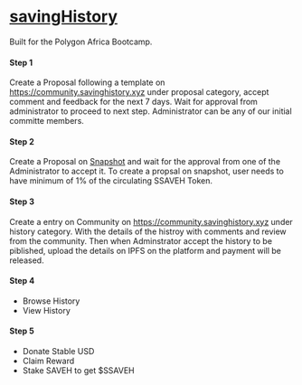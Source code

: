 # [savingHistory](https://savinghistory.xyz)
Built for the Polygon Africa Bootcamp.

#### Step 1

Create a Proposal following a template on https://community.savinghistory.xyz under proposal category, accept comment and feedback for the next 7 days. Wait for approval from administrator to proceed to next step. Administrator can be any of our initial committe members.

#### Step 2

Create a Proposal on [Snapshot](https://demo.snapshot.org/#/savinghistory.eth) and wait for the approval from one of the Administrator to accept it. To create a propsal on snapshot, user needs to have minimum of 1% of the circulating SSAVEH Token.

#### Step 3

Create a entry on Community on https://community.savinghistory.xyz under history category. With the details of the histroy with comments and review from the community. Then when Adminstrator accept the history to be piblished, upload the details on IPFS on the platform and payment will be released.

#### Step 4

- Browse History
- View History

#### Step 5

- Donate Stable USD
- Claim Reward
- Stake SAVEH to get $SSAVEH